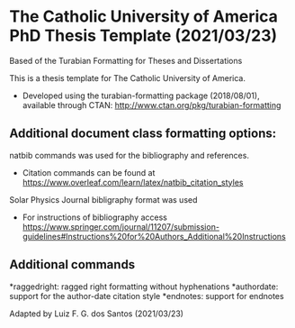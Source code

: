 # The Catholic University of America PhD Thesis Template (2021/03/23)
Based of the Turabian Formatting for Theses and Dissertations

This is a thesis template for The Catholic University of America.

* Developed using the turabian-formatting package (2018/08/01), available through CTAN: http://www.ctan.org/pkg/turabian-formatting

## Additional document class formatting options:

natbib commands was used for the bibliography and references. 
* Citation commands can be found at https://www.overleaf.com/learn/latex/natbib_citation_styles

Solar Physics Journal bibligraphy format was used 
* For instructions of bibliography access https://www.springer.com/journal/11207/submission-guidelines#Instructions%20for%20Authors_Additional%20Instructions

## Additional commands
*raggedright: ragged right formatting without hyphenations
*authordate: support for the author-date citation style
*endnotes: support for endnotes


Adapted by Luiz F. G. dos Santos (2021/03/23)
